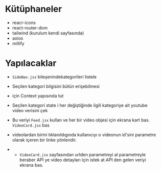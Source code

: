 # Kütüphaneler

- reacr-icons
- react-router-dom
- tailwind (kurulum kendi sayfasında)
- axios
- millify 

# Yapılacaklar

- ``SideNav.jsx`` bileşenindekategorileri listele
- Seçilen kategori bilgisini bütün erişebilmesi 
- için Context yapısında tut

- Seçilen kategori state i her değiştiğinde ilgili kategoriye ait youtube video verisini çek 
- Bu veriyi `Feed.jsx` kullan ve her bir video objesi için ekrana kart bas. ` VideoCard.jsx` bas

- videolardan birini tıklanıldıgında kullanıcıyı o videonun id'sini parametre olarak içeren bir linke yönlendir.
- - `VideoCard.jsx` sayfasından urlden parametreyi al parametreyle beraber API ye video detayları için istek at API den gelen veriyi ekrana bas.